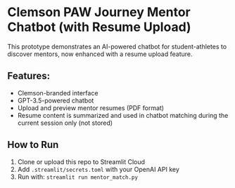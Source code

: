 # Clemson PAW Journey Mentor Chatbot (with Resume Upload)

This prototype demonstrates an AI-powered chatbot for student-athletes to discover mentors, now enhanced with a resume upload feature.

## Features:
- Clemson-branded interface
- GPT-3.5-powered chatbot
- Upload and preview mentor resumes (PDF format)
- Resume content is summarized and used in chatbot matching during the current session only (not stored)

## How to Run
1. Clone or upload this repo to Streamlit Cloud
2. Add `.streamlit/secrets.toml` with your OpenAI API key
3. Run with: `streamlit run mentor_match.py`
